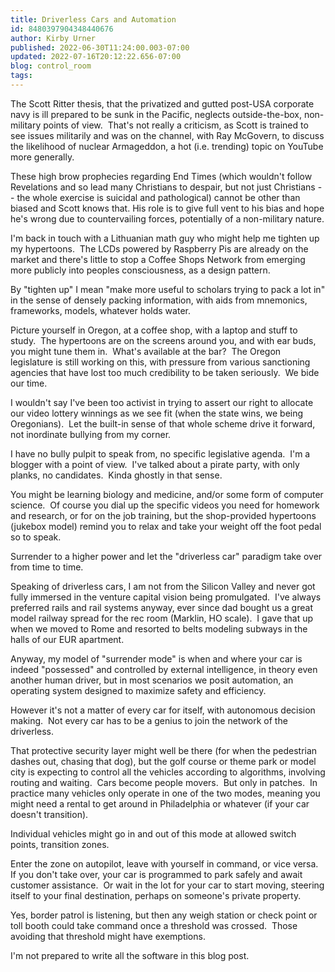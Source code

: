 ```yaml
---
title: Driverless Cars and Automation
id: 8480397904348440676
author: Kirby Urner
published: 2022-06-30T11:24:00.003-07:00
updated: 2022-07-16T20:12:22.656-07:00
blog: control_room
tags: 
---
```


The Scott Ritter thesis, that the privatized and gutted post-USA corporate navy is ill prepared to be sunk in the Pacific, neglects outside-the-box, non-military points of view.  That's not really a criticism, as Scott is trained to see issues militarily and was on the channel, with Ray McGovern, to discuss the likelihood of nuclear Armageddon, a hot (i.e. trending) topic on YouTube more generally.

These high brow prophecies regarding End Times (which wouldn't follow Revelations and so lead many Christians to despair, but not just Christians -- the whole exercise is suicidal and pathological) cannot be other than biased and Scott knows that. His role is to give full vent to his bias and hope he's wrong due to countervailing forces, potentially of a non-military nature.

I'm back in touch with a Lithuanian math guy who might help me tighten up my hypertoons.  The LCDs powered by Raspberry Pis are already on the market and there's little to stop a Coffee Shops Network from emerging more publicly into peoples consciousness, as a design pattern.  

By "tighten up" I mean "make more useful to scholars trying to pack a lot in" in the sense of densely packing information, with aids from mnemonics, frameworks, models, whatever holds water.

Picture yourself in Oregon, at a coffee shop, with a laptop and stuff to study.  The hypertoons are on the screens around you, and with ear buds, you might tune them in.  What's available at the bar?  The Oregon legislature is still working on this, with pressure from various sanctioning agencies that have lost too much credibility to be taken seriously.  We bide our time.  

I wouldn't say I've been too activist in trying to assert our right to allocate our video lottery winnings as we see fit (when the state wins, we being Oregonians).  Let the built-in sense of that whole scheme drive it forward, not inordinate bullying from my corner.  

I have no bully pulpit to speak from, no specific legislative agenda.  I'm a blogger with a point of view.  I've talked about a pirate party, with only planks, no candidates.  Kinda ghostly in that sense.

You might be learning biology and medicine, and/or some form of computer science.  Of course you dial up the specific videos you need for homework and research, or for on the job training, but the shop-provided hypertoons (jukebox model) remind you to relax and take your weight off the foot pedal so to speak.  

Surrender to a higher power and let the "driverless car" paradigm take over from time to time.

Speaking of driverless cars, I am not from the Silicon Valley and never got fully immersed in the venture capital vision being promulgated.  I've always preferred rails and rail systems anyway, ever since dad bought us a great model railway spread for the rec room (Marklin, HO scale).  I gave that up when we moved to Rome and resorted to belts modeling subways in the halls of our EUR apartment.

Anyway, my model of "surrender mode" is when and where your car is indeed "possessed" and controlled by external intelligence, in theory even another human driver, but in most scenarios we posit automation, an operating system designed to maximize safety and efficiency.  

However it's not a matter of every car for itself, with autonomous decision making.  Not every car has to be a genius to join the network of the driverless.

That protective security layer might well be there (for when the pedestrian dashes out, chasing that dog), but the golf course or theme park or model city is expecting to control all the vehicles according to algorithms, involving routing and waiting.  Cars become people movers.  But only in patches.  In practice many vehicles only operate in one of the two modes, meaning you might need a rental to get around in Philadelphia or whatever (if your car doesn't transition).

Individual vehicles might go in and out of this mode at allowed switch points, transition zones.  

Enter the zone on autopilot, leave with yourself in command, or vice versa.  If you don't take over, your car is programmed to park safely and await customer assistance.  Or wait in the lot for your car to start moving, steering itself to your final destination, perhaps on someone's private property.

Yes, border patrol is listening, but then any weigh station or check point or toll booth could take command once a threshold was crossed.  Those avoiding that threshold might have exemptions.  

I'm not prepared to write all the software in this blog post.
